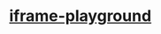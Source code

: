 [iframe-playground](https://dirkarnez.github.io/iframe-playground)
==================================================================
